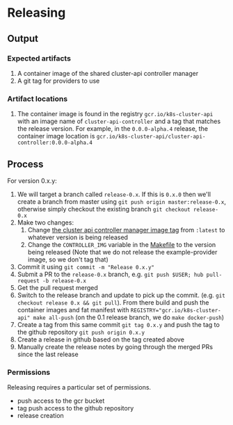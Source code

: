 # Releasing

## Output

### Expected artifacts

1. A container image of the shared cluster-api controller manager
2. A git tag for providers to use

### Artifact locations

1. The container image is found in the registry `gcr.io/k8s-cluster-api` with an
   image name of `cluster-api-controller` and a tag that matches the release
   version. For example, in the `0.0.0-alpha.4` release, the container image
   location is `gcr.io/k8s-cluster-api/cluster-api-controller:0.0.0-alpha.4`

## Process

For version 0.x.y:

1. We will target a branch called `release-0.x`.  If this is `0.x.0` then we'll
   create a branch from master using `git push origin master:release-0.x`, otherwise
   simply checkout the existing branch `git checkout release-0.x`
2. Make two changes:
   1. Change [the cluster api controller manager image
   tag][managerimg] from `:latest` to whatever version is being released
   2. Change the `CONTROLLER_IMG` variable in the [Makefile][makefile] to the
      version being released
   (Note that we do not release the example-provider image, so we don't tag that)
3. Commit it using `git commit -m "Release 0.x.y"`
4. Submit a PR to the `release-0.x` branch, e.g. `git push $USER; hub pull-request -b release-0.x`
5. Get the pull request merged
6. Switch to the release branch and update to pick up the commit.  (e.g. `git
   checkout release 0.x && git pull`).  From there build and push the container
   images and fat manifest with `REGISTRY="gcr.io/k8s-cluster-api" make all-push` (on the 0.1 release branch, we
   do `make docker-push`)
7. Create a tag from this same commit `git tag 0.x.y` and push the tag to the github repository `git push origin 0.x.y`
8. Create a release in github based on the tag created above
9. Manually create the release notes by going through the merged PRs since the
   last release

[managerimg]: https://github.com/kubernetes-sigs/cluster-api/blob/fab4c07ea9fb0f124a5abe3dd7fcfffc23f2a1b3/config/default/manager_image_patch.yaml
[makefile]: https://github.com/kubernetes-sigs/cluster-api/blob/fab4c07ea9fb0f124a5abe3dd7fcfffc23f2a1b3/Makefile

### Permissions

Releasing requires a particular set of permissions.

* push access to the gcr bucket
* tag push access to the github repository
* release creation
